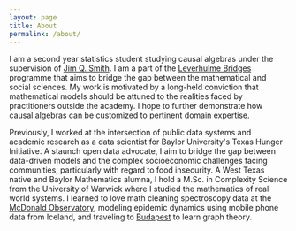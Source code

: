 ```yaml
---
layout: page
title: About
permalink: /about/
---
```


I am a second year statistics student studying causal algebras under the supervision of [Jim Q. Smith](https://warwick.ac.uk/fac/sci/statistics/staff/academic-research/smith/). I am a part of the [Leverhulme Bridges](https://warwick.ac.uk/fac/cross_fac/bridges/) programme that aims to bridge the gap between the mathematical and social sciences. My work is motivated by a long-held conviction that mathematical models should be attuned to the realities faced by practitioners outside the academy. I hope to further demonstrate how causal algebras can be customized to pertinent domain expertise.

Previously, I worked at the intersection of public data systems and academic research as a data scientist for Baylor University's Texas Hunger Initiative. A staunch open data advocate, I aim to bridge the gap between data-driven models and the complex socioeconomic challenges facing communities, particularly with regard to food insecurity. A West Texas native and Baylor Mathematics alumna, I hold a M.Sc. in Complexity Science from the University of Warwick where I studied the mathematics of real world systems. I learned to love math cleaning spectroscopy data at the [McDonald Observatory](https://www.instagram.com/mcdonald_observatory/), modeling epidemic dynamics using mobile phone data from Iceland, and traveling to [Budapest](https://www.budapestsemesters.com/) to learn graph theory.






